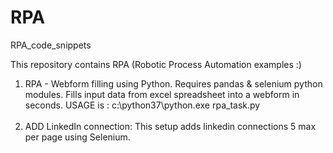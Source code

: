# RPA
RPA_code_snippets <br>

This repository contains RPA (Robotic Process Automation examples :) <br>

1) RPA - Webform filling using Python. Requires pandas & selenium python modules. Fills input data from excel spreadsheet into a
webform in seconds. USAGE is : c:\python37\python.exe rpa_task.py <br><br>
2) ADD LinkedIn connection: This setup adds linkedin connections 5 max per page using Selenium. 




